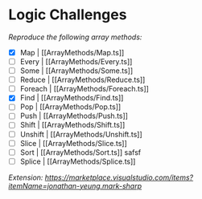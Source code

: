 # Logic Challenges

  *Reproduce the following array methods:*

- [x] Map | [[ArrayMethods/Map.ts]]
- [ ] Every | [[ArrayMethods/Every.ts]]  
- [ ] Some | [[ArrayMethods/Some.ts]]  
- [ ] Reduce | [[ArrayMethods/Reduce.ts]]  
- [ ] Foreach | [[ArrayMethods/Foreach.ts]]  
- [x] Find | [[ArrayMethods/Find.ts]]  
- [ ] Pop | [[ArrayMethods/Pop.ts]]  
- [ ] Push | [[ArrayMethods/Push.ts]]  
- [ ] Shift | [[ArrayMethods/Shift.ts]]  
- [ ] Unshift | [[ArrayMethods/Unshift.ts]]  
- [ ] Slice | [[ArrayMethods/Slice.ts]]  
- [ ] Sort | [[ArrayMethods/Sort.ts]]  safsf
- [ ] Splice | [[ArrayMethods/Splice.ts]]  

*Extension: https://marketplace.visualstudio.com/items?itemName=jonathan-yeung.mark-sharp*